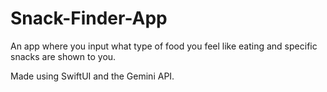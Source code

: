 # Snack-Finder-App
An app where you input what type of food you feel like eating and specific snacks are shown to you.

Made using SwiftUI and the Gemini API.
